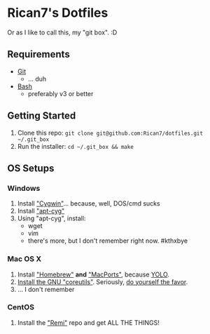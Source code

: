 # Rican7's Dotfiles

Or as I like to call this, my "git box". :D

## Requirements

- [Git][git]
    - ... duh
- [Bash][bash]
    -  preferably v3 or better


## Getting Started

1. Clone this repo: `git clone git@github.com:Rican7/dotfiles.git ~/.git_box`
2. Run the installer: `cd ~/.git_box && make`


## OS Setups

### Windows

1. Install ["Cygwin"][cygwin]... because, well, DOS/cmd sucks
2. Install ["apt-cyg"][aptcyg]
3. Using "apt-cyg", install:
    - wget
	- vim
	- there's more, but I don't remember right now. #kthxbye

### Mac OS X

1. Install ["Homebrew"][homebrew] **and** ["MacPorts"][macports], because [YOLO][port-brew-tweet].
2. [Install the GNU "coreutils"][stackoverflow-coreutils]. Seriously, [do yourself the favor][brew-coreutils-tweet].
3. ... I don't remember

### CentOS

1. Install the ["Remi"][remi] repo and get ALL THE THINGS!

 [git]: https://git-scm.com/
 [bash]: https://www.gnu.org/software/bash/
 [cygwin]: http://cygwin.com/install.html
 [aptcyg]: https://code.google.com/p/apt-cyg/
 [homebrew]: http://mxcl.github.io/homebrew/
 [macports]: http://www.macports.org/
 [port-brew-tweet]: https://twitter.com/brianleroux/status/346581119157800962
 [stackoverflow-coreutils]: http://apple.stackexchange.com/a/69332/66708
 [brew-coreutils-tweet]: https://twitter.com/trevorsuarez/status/373146388659716096
 [remi]: http://blog.famillecollet.com/pages/Config-en
